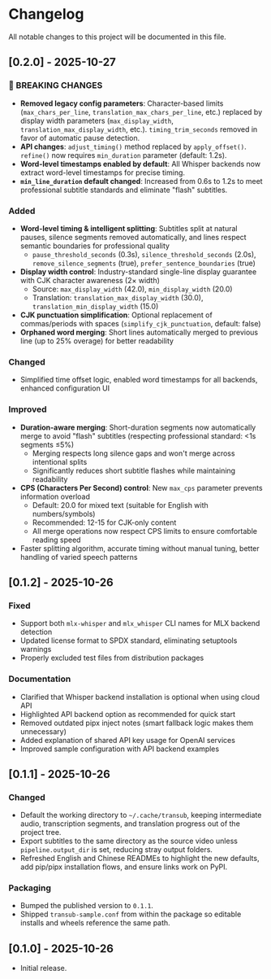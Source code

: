 # Changelog

All notable changes to this project will be documented in this file.

## [0.2.0] - 2025-10-27

### 🚨 BREAKING CHANGES

- **Removed legacy config parameters**: Character-based limits (`max_chars_per_line`, `translation_max_chars_per_line`, etc.) replaced by display width parameters (`max_display_width`, `translation_max_display_width`, etc.). `timing_trim_seconds` removed in favor of automatic pause detection.
- **API changes**: `adjust_timing()` method replaced by `apply_offset()`. `refine()` now requires `min_duration` parameter (default: 1.2s).
- **Word-level timestamps enabled by default**: All Whisper backends now extract word-level timestamps for precise timing.
- **`min_line_duration` default changed**: Increased from 0.6s to 1.2s to meet professional subtitle standards and eliminate "flash" subtitles.

### Added

- **Word-level timing & intelligent splitting**: Subtitles split at natural pauses, silence segments removed automatically, and lines respect semantic boundaries for professional quality
  - `pause_threshold_seconds` (0.3s), `silence_threshold_seconds` (2.0s), `remove_silence_segments` (true), `prefer_sentence_boundaries` (true)
- **Display width control**: Industry-standard single-line display guarantee with CJK character awareness (2× width)
  - Source: `max_display_width` (42.0), `min_display_width` (20.0)
  - Translation: `translation_max_display_width` (30.0), `translation_min_display_width` (15.0)
- **CJK punctuation simplification**: Optional replacement of commas/periods with spaces (`simplify_cjk_punctuation`, default: false)
- **Orphaned word merging**: Short lines automatically merged to previous line (up to 25% overage) for better readability

### Changed

- Simplified time offset logic, enabled word timestamps for all backends, enhanced configuration UI

### Improved

- **Duration-aware merging**: Short-duration segments now automatically merge to avoid "flash" subtitles (respecting professional standard: <1s segments ≤5%)
  - Merging respects long silence gaps and won't merge across intentional splits
  - Significantly reduces short subtitle flashes while maintaining readability
- **CPS (Characters Per Second) control**: New `max_cps` parameter prevents information overload
  - Default: 20.0 for mixed text (suitable for English with numbers/symbols)
  - Recommended: 12-15 for CJK-only content
  - All merge operations now respect CPS limits to ensure comfortable reading speed
- Faster splitting algorithm, accurate timing without manual tuning, better handling of varied speech patterns

## [0.1.2] - 2025-10-26

### Fixed
- Support both `mlx-whisper` and `mlx_whisper` CLI names for MLX backend detection
- Updated license format to SPDX standard, eliminating setuptools warnings
- Properly excluded test files from distribution packages

### Documentation
- Clarified that Whisper backend installation is optional when using cloud API
- Highlighted API backend option as recommended for quick start
- Removed outdated pipx inject notes (smart fallback logic makes them unnecessary)
- Added explanation of shared API key usage for OpenAI services
- Improved sample configuration with API backend examples

## [0.1.1] - 2025-10-26

### Changed
- Default the working directory to `~/.cache/transub`, keeping intermediate audio, transcription segments, and translation progress out of the project tree.
- Export subtitles to the same directory as the source video unless `pipeline.output_dir` is set, reducing stray output folders.
- Refreshed English and Chinese READMEs to highlight the new defaults, add pip/pipx installation flows, and ensure links work on PyPI.

### Packaging
- Bumped the published version to `0.1.1`.
- Shipped `transub-sample.conf` from within the package so editable installs and wheels reference the same path.

## [0.1.0] - 2025-10-26

- Initial release.
